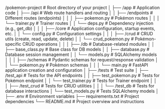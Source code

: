 /pokemon-project                # Root directory of your project
│
├── /app                        # Application code
│   ├── /api                    # Web route handlers and routing
│   │   ├── /endpoints          # Different routes (endpoints)
│   │   │   ├── pokemon.py      # Pokémon routes
│   │   │   └── trainer.py      # Trainer routes
│   │   └── deps.py             # Dependency injection (e.g., get_db)
│   │
│   ├── /core                   # Application configuration, startup events, etc.
│   │   └── config.py           # Configuration settings
│   │
│   ├── /crud                   # CRUD utils (create, read, update, delete)
│   │   └── crud_pokemon.py     # Pokémon-specific CRUD operations
│   │
│   ├── /db                     # Database-related modules
│   │   ├── base_class.py       # Base class for DB models
│   │   ├── database.py         # Database session management
│   │   └── models.py           # SQLAlchemy models
│   │
│   ├── /schemas                # Pydantic schemas for request/response validation
│   │   └── pokemon.py          # Pokémon schemas
│   │
│   └── main.py                 # FastAPI application creation and configuration
│
├── /tests                      # Test suite
│   ├── /test_api               # Tests for the API endpoints
│   │   ├── test_pokemon.py     # Tests for Pokémon endpoint
│   │   └── test_trainer.py     # Tests for Trainer endpoint
│   │
│   ├── /test_crud              # Tests for CRUD utilities
│   │
│   └── /test_db                # Tests for database interactions
│       └── test_models.py      # Tests SQLAlchemy models
│
├── .env                        # Environment variables
├── requirements.txt            # Project dependencies
└── README.md                   # Project overview and instructions
